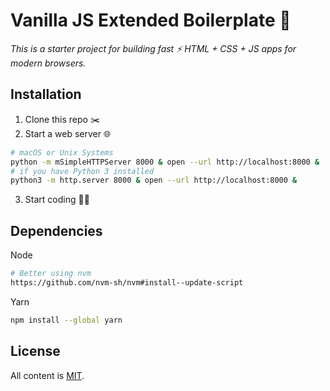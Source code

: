 # Vanilla JS Extended Boilerplate 🍦

*This is a starter project for building fast ⚡️ HTML + CSS + JS apps for modern browsers.*

## Installation

1. Clone this repo ✂️
2. Start a web server 🌐
```sh
# macOS or Unix Systems
python -m mSimpleHTTPServer 8000 & open --url http://localhost:8000 &
# if you have Python 3 installed
python3 -m http.server 8000 & open --url http://localhost:8000 &
```
3. Start coding 🧑‍💻

## Dependencies

Node
```sh
# Better using nvm
https://github.com/nvm-sh/nvm#install--update-script
```

Yarn
```sh
npm install --global yarn
```



## License
All content is [MIT](https://github.com/youssmak/vanilla-js-boilerplate/blob/master/LICENSE).